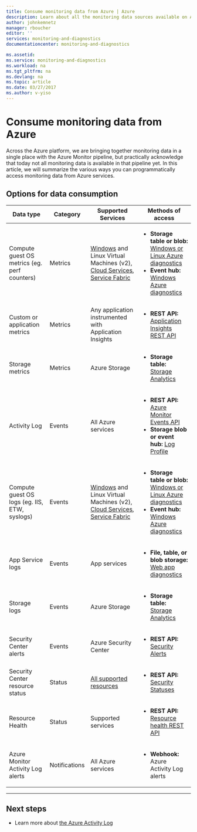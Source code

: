 ```yaml
---
title: Consume monitoring data from Azure | Azure
description: Learn about all the monitoring data sources available on Azure today.
author: johnkemnetz
manager: rboucher
editor: ''
services: monitoring-and-diagnostics
documentationcenter: monitoring-and-diagnostics

ms.assetid:
ms.service: monitoring-and-diagnostics
ms.workload: na
ms.tgt_pltfrm: na
ms.devlang: na
ms.topic: article
ms.date: 03/27/2017
ms.author: v-yiso
---
```


# Consume monitoring data from Azure

Across the Azure platform, we are bringing together monitoring data in a single place with the Azure Monitor pipeline, but practically acknowledge that today not all monitoring data is available in that pipeline yet. In this article, we will summarize the various ways you can programmatically access monitoring data from Azure services.

## Options for data consumption

| Data type | Category | Supported Services | Methods of access |
| --- | --- | --- | --- |
| Compute guest OS metrics (eg. perf counters) | Metrics | [Windows](../virtual-machines/virtual-machines-dotnet-diagnostics.md) and Linux Virtual Machines (v2), [Cloud Services](../cloud-services/cloud-services-dotnet-diagnostics-trace-flow.md), [Service Fabric](../service-fabric/service-fabric-diagnostics-how-to-monitor-and-diagnose-services-locally.md) | <ul><li>**Storage table or blob:** [Windows or Linux Azure diagnostics](../cloud-services/cloud-services-dotnet-diagnostics-storage.md)</li><li>**Event hub:** [Windows Azure diagnostics](../event-hubs/event-hubs-streaming-azure-diags-data.md)</li></ul> |
| Custom or application metrics | Metrics | Any application instrumented with Application Insights | <ul><li>**REST API:** [Application Insights REST API](https://dev.applicationinsights.io/reference)</li></ul> |
| Storage metrics | Metrics | Azure Storage | <ul><li>**Storage table:** [Storage Analytics](https://docs.microsoft.com/rest/api/storageservices/storage-analytics)</li></ul> |
| Activity Log | Events | All Azure services | <ul><li>**REST API:** [Azure Monitor Events API](https://docs.microsoft.com/rest/api/monitor/events)</li><li>**Storage blob or event hub:** [Log Profile](monitoring-overview-activity-logs.md#export-the-activity-log-with-log-profiles)</li></ul> |
| Compute guest OS logs (eg. IIS, ETW, syslogs) | Events | [Windows](../virtual-machines/virtual-machines-dotnet-diagnostics.md) and Linux Virtual Machines (v2), [Cloud Services](../cloud-services/cloud-services-dotnet-diagnostics-trace-flow.md), [Service Fabric](../service-fabric/service-fabric-diagnostics-how-to-monitor-and-diagnose-services-locally.md) | <ul><li>**Storage table or blob:** [Windows or Linux Azure diagnostics](../cloud-services/cloud-services-dotnet-diagnostics-storage.md)</li><li>**Event hub:** [Windows Azure diagnostics](../event-hubs/event-hubs-streaming-azure-diags-data.md)</li></ul> |
| App Service logs | Events | App services | <ul><li>**File, table, or blob storage:** [Web app diagnostics](../app-service-web/web-sites-enable-diagnostic-log.md)</li></ul> |
| Storage logs | Events | Azure Storage | <ul><li>**Storage table:** [Storage Analytics](https://docs.microsoft.com/rest/api/storageservices/storage-analytics)</li></ul> |
| Security Center alerts | Events | Azure Security Center | <ul><li>**REST API:** [Security Alerts](https://msdn.microsoft.com/library/mt704050.aspx)</li></ul> |
| Security Center resource status | Status | [All supported resources](https://msdn.microsoft.com/library/mt704041.aspx#Anchor_1) | <ul><li>**REST API:** [Security Statuses](https://msdn.microsoft.com/library/mt704041.aspx)</li></ul> |
| Resource Health | Status | Supported services | <ul><li>**REST API:** [Resource health REST API](https://azure.microsoft.com/blog/reduce-troubleshooting-time-with-azure-resource-health/)</li></ul> |
| Azure Monitor Activity Log alerts | Notifications | All Azure services | <ul><li>**Webhook:** Azure Activity Log alerts</li></ul> |
****


## Next steps

- Learn more about [the Azure Activity Log](./monitoring-overview-activity-logs.md)
